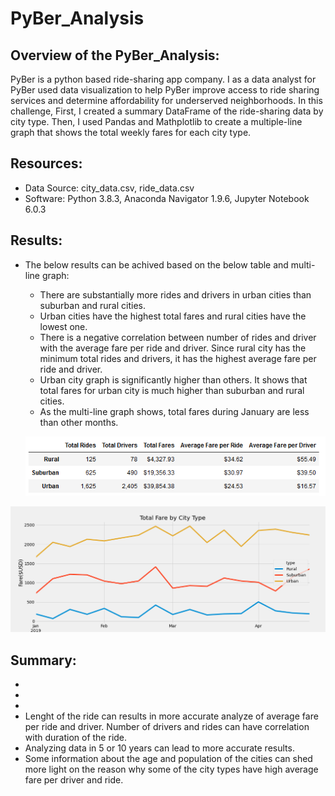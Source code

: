 # PyBer_Analysis

## Overview of the PyBer_Analysis:

 PyBer is a python based ride-sharing app company. I as a data analyst for PyBer used data visualization to help PyBer improve access to ride sharing services and determine        affordability for underserved neighborhoods. 
In this challenge, First, I created a summary DataFrame of the ride-sharing data by city type. Then, I used Pandas and Mathplotlib to create a multiple-line graph that shows the total weekly fares for each city type.

## Resources:

  - Data Source: city_data.csv, ride_data.csv
  - Software: Python 3.8.3, Anaconda Navigator 1.9.6, Jupyter Notebook 6.0.3

## Results:

 - The below results can be achived based on the below table and multi-line graph: 
 
    - There are substantially more rides and drivers in urban cities than suburban and rural cities.
    - Urban cities have the highest total fares and rural cities have the lowest one.
    - There is a negative correlation between number of rides and driver with the average fare per ride and driver. Since rural city has the minimum total rides and drivers, it has the highest average fare per ride and driver.
    - Urban city graph is significantly higher than others. It shows that total fares for urban city is much higher than suburban and rural cities.
    - As the multi-line graph shows, total fares during January are less than other months.
    
    ![](https://github.com/Nazanin-hub/PyBer_Analysis/blob/main/pyber_summary_df.png)

![](https://github.com/Nazanin-hub/PyBer_Analysis/blob/main/analysis/PyBer_fare_summary.png)

## Summary:
 
   - 
   - 
   - 
   - Lenght of the ride can results in more accurate analyze of average fare per ride and driver. Number of drivers and rides can have correlation with duration of the ride. 
   - Analyzing data in 5 or 10 years can lead to more accurate results.
   - Some information about the age and population of the cities can shed more light on the reason why some of the city types have high average fare per driver and ride.
